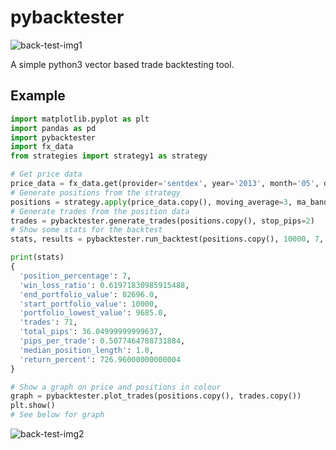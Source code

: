 # pybacktester

![back-test-img1](../master/img/back_tester.jpg?raw=true)

A simple python3 vector based trade backtesting tool.

## Example

```python
import matplotlib.pyplot as plt
import pandas as pd
import pybacktester
import fx_data
from strategies import strategy1 as strategy

# Get price data
price_data = fx_data.get(provider='sentdex', year='2013', month='05', day='01')
# Generate positions from the strategy
positions = strategy.apply(price_data.copy(), moving_average=3, ma_bandwidth_percent=0.010500)
# Generate trades from the position data
trades = pybacktester.generate_trades(positions.copy(), stop_pips=2)
# Show some stats for the backtest
stats, results = pybacktester.run_backtest(positions.copy(), 10000, 7, stop_pips=2)

print(stats)
{
  'position_percentage': 7,
  'win_loss_ratio': 0.61971830985915488,
  'end_portfolio_value': 82696.0,
  'start_portfolio_value': 10000,
  'portfolio_lowest_value': 9685.0,
  'trades': 71,
  'total_pips': 36.04999999999637,
  'pips_per_trade': 0.5077464788731884,
  'median_position_length': 1.0,
  'return_percent': 726.96000000000004
}

# Show a graph on price and positions in colour
graph = pybacktester.plot_trades(positions.copy(), trades.copy())
plt.show()
# See below for graph
```

![back-test-img2](../master/img/graph_example.png?raw=true)

